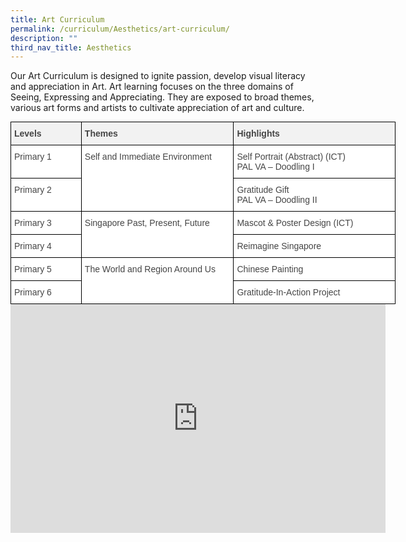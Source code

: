 ```yaml
---
title: Art Curriculum
permalink: /curriculum/Aesthetics/art-curriculum/
description: ""
third_nav_title: Aesthetics
---
```

Our Art Curriculum is designed to ignite passion, develop visual literacy and&nbsp;appreciation in Art. Art learning focuses on the three domains of Seeing, Expressing and Appreciating. They are exposed to broad themes, various art&nbsp;forms and artists to cultivate appreciation of art and culture.

<style type="text/css">
.tg  {border-collapse:collapse;border-spacing:0;margin:0px auto;}
.tg td{border-color:black;border-style:solid;border-width:1px;font-family:Arial, sans-serif;font-size:14px;
  overflow:hidden;padding:10px 5px;word-break:normal;}
.tg th{border-color:black;border-style:solid;border-width:1px;font-family:Arial, sans-serif;font-size:14px;
  font-weight:normal;overflow:hidden;padding:10px 5px;word-break:normal;}
.tg .tg-fwnj{background-color:#FFF;color:#454545;text-align:left;vertical-align:top}
.tg .tg-rvw8{background-color:#F2F2F2;color:#454545;font-weight:bold;text-align:left;vertical-align:top}
</style>
<table style="undefined;table-layout: fixed; width: 616px" class="tg">
<colgroup>
<col style="width: 113px">
<col style="width: 244px">
<col style="width: 259px">
</colgroup>
<tbody>
  <tr>
    <td class="tg-rvw8">Levels</td>
    <td class="tg-rvw8">Themes</td>
    <td class="tg-rvw8">Highlights</td>
  </tr>
  <tr>
    <td class="tg-fwnj">Primary 1</td>
    <td rowspan="2" class="tg-fwnj">Self and Immediate Environment</td>
    <td class="tg-fwnj">Self Portrait (Abstract) (ICT)<br>PAL VA – Doodling I</td>
  </tr>
  <tr>
    <td class="tg-fwnj">Primary 2</td>
    <td class="tg-fwnj">Gratitude Gift<br>PAL VA – Doodling II</td>
  </tr>
  <tr>
    <td class="tg-fwnj">Primary 3</td>
    <td rowspan="2" class="tg-fwnj">Singapore Past, Present, Future</td>
    <td class="tg-fwnj">Mascot &amp; Poster Design (ICT)</td>
  </tr>
  <tr>
    <td class="tg-fwnj">Primary 4</td>
    <td class="tg-fwnj">Reimagine Singapore</td>
  </tr>
  <tr>
    <td class="tg-fwnj">Primary 5</td>
    <td rowspan="2" class="tg-fwnj">The World and Region Around Us</td>
    <td class="tg-fwnj">Chinese Painting</td>
  </tr>
  <tr>
    <td class="tg-fwnj">Primary 6</td>
    <td class="tg-fwnj">Gratitude-In-Action Project</td>
  </tr>
</tbody>
</table>


<center><iframe allowfullscreen="true" height="366" width="600" frameborder="0" src="https://docs.google.com/presentation/d/e/2PACX-1vQzoB3RbZR_npfUlP0Y2crAY4UsYog3CuSV-t0D2aAYg-XrP3_w4gTOZb6-bDb7wJ2T-UCpYkj1B_wd/embed?start=false&amp;loop=true&amp;delayms=3000"></iframe></center>
